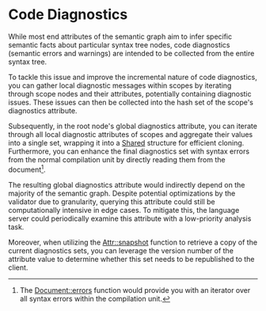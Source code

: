 <!------------------------------------------------------------------------------
  This file is a part of the "Lady Deirdre" work,
  a compiler front-end foundation technology.

  This work is proprietary software with source-available code.

  To copy, use, distribute, and contribute to this work, you must agree to
  the terms of the General License Agreement:

  https://github.com/Eliah-Lakhin/lady-deirdre/blob/master/EULA.md.

  The agreement grants you a Commercial-Limited License that gives you
  the right to use my work in non-commercial and limited commercial products
  with a total gross revenue cap. To remove this commercial limit for one of
  your products, you must acquire an Unrestricted Commercial License.

  If you contribute to the source code, documentation, or related materials
  of this work, you must assign these changes to me. Contributions are
  governed by the "Derivative Work" section of the General License
  Agreement.

  Copying the work in parts is strictly forbidden, except as permitted under
  the terms of the General License Agreement.

  If you do not or cannot agree to the terms of this Agreement,
  do not use this work.

  This work is provided "as is" without any warranties, express or implied,
  except to the extent that such disclaimers are held to be legally invalid.

  Copyright (c) 2024 Ilya Lakhin (Илья Александрович Лахин).
  All rights reserved.
------------------------------------------------------------------------------->

# Code Diagnostics

While most end attributes of the semantic graph aim to infer specific semantic
facts about particular syntax tree nodes, code diagnostics (semantic errors and
warnings) are intended to be collected from the entire syntax tree.

To tackle this issue and improve the incremental nature of code diagnostics, you
can gather local diagnostic messages within scopes by iterating through scope
nodes and their attributes, potentially containing diagnostic issues. These
issues can then be collected into the hash set of the scope's diagnostics
attribute.

Subsequently, in the root node's global diagnostics attribute, you can iterate
through all local diagnostic attributes of scopes and aggregate their values
into a single set, wrapping it into
a [Shared](https://docs.rs/lady-deirdre/2.0.1/lady_deirdre/sync/struct.Shared.html)
structure for efficient cloning. Furthermore, you can enhance the final
diagnostics set with syntax errors from the normal compilation unit by directly
reading them from the document[^syntaxerror].

The resulting global diagnostics attribute would indirectly depend on the
majority of the semantic graph. Despite potential optimizations by the validator
due to granularity, querying this attribute could still be computationally
intensive in edge cases. To mitigate this, the language server could
periodically examine this attribute with a low-priority analysis task.

Moreover, when utilizing
the [Attr::snapshot](https://docs.rs/lady-deirdre/2.0.1/lady_deirdre/analysis/struct.Attr.html#method.snapshot)
function to retrieve a copy of the current diagnostics sets, you can leverage
the version number of the attribute value to determine whether this set needs to
be republished to the client.

[^syntaxerror]: The [Document::errors](https://docs.rs/lady-deirdre/2.0.1/lady_deirdre/syntax/trait.SyntaxTree.html#method.errors)
function would provide you with an iterator over all syntax errors within the
compilation unit.
